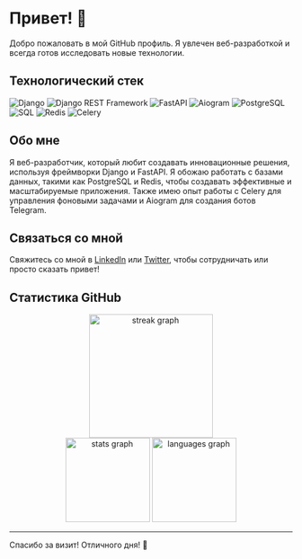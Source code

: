 # Привет! 👋

Добро пожаловать в мой GitHub профиль. Я увлечен веб-разработкой и всегда готов исследовать новые технологии.

## Технологический стек

![Django](https://img.shields.io/badge/Django-092E20?style=for-the-badge&logo=django&logoColor=white)
![Django REST Framework](https://img.shields.io/badge/DRF-092E20?style=for-the-badge&logo=django&logoColor=white)
![FastAPI](https://img.shields.io/badge/FastAPI-005571?style=for-the-badge&logo=fastapi)
![Aiogram](https://img.shields.io/badge/Aiogram-0069B7?style=for-the-badge&logo=telegram&logoColor=white)
![PostgreSQL](https://img.shields.io/badge/PostgreSQL-316192?style=for-the-badge&logo=postgresql&logoColor=white)
![SQL](https://img.shields.io/badge/SQL-4479A1?style=for-the-badge&logo=sql&logoColor=white)
![Redis](https://img.shields.io/badge/Redis-DC382D?style=for-the-badge&logo=redis&logoColor=white)
![Celery](https://img.shields.io/badge/Celery-37814A?style=for-the-badge&logo=celery&logoColor=white)

## Обо мне

Я веб-разработчик, который любит создавать инновационные решения, используя фреймворки Django и FastAPI. Я обожаю работать с базами данных, такими как PostgreSQL и Redis, чтобы создавать эффективные и масштабируемые приложения. Также имею опыт работы с Celery для управления фоновыми задачами и Aiogram для создания ботов Telegram.

## Связаться со мной

Свяжитесь со мной в [LinkedIn](https://www.linkedin.com/) или [Twitter](https://twitter.com/), чтобы сотрудничать или просто сказать привет!

## Статистика GitHub
<div align="center">
  <img src="https://streak-stats.demolab.com?user=filimonovalexey&locale=en&mode=daily&theme=dark&hide_border=false&border_radius=5&order=3" height="220" alt="streak graph"  />
</div>
<div align="center">
  <img src="https://github-readme-stats.vercel.app/api?username=filimonovalexey&hide_title=false&hide_rank=false&show_icons=true&include_all_commits=true&count_private=true&disable_animations=false&theme=dracula&locale=en&hide_border=false&order=1" height="150" alt="stats graph"  />
  <img src="https://github-readme-stats.vercel.app/api/top-langs?username=filimonovalexey&locale=en&hide_title=false&layout=compact&card_width=320&langs_count=5&theme=dracula&hide_border=false&order=2" height="150" alt="languages graph"  />
</div>

---

Спасибо за визит! Отличного дня! 🌟
